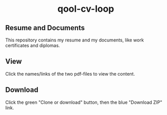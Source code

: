 <h1 align="center"> qool-cv-loop </h1>


## Resume and Documents
This repository contains my resume and my documents, like work certificates and diplomas.

## View
Click the names/links of the two pdf-files to view the content. 

## Download
Click the green "Clone or download" button, then the blue "Download ZIP" link.